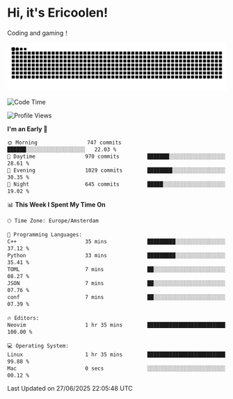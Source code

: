 # Hi, it's Ericoolen!
Coding and gaming！

<picture>
  <source media="(prefers-color-scheme: dark)" srcset="https://raw.githubusercontent.com/Eric-Song-Nop/Eric-Song-Nop/output/github-contribution-grid-snake-dark.svg">
  <source media="(prefers-color-scheme: light)" srcset="https://raw.githubusercontent.com/Eric-Song-Nop/Eric-Song-Nop/output/github-contribution-grid-snake.svg">
  <img alt="github contribution grid snake animation" src="https://raw.githubusercontent.com/Eric-Song-Nop/Eric-Song-Nop/output/github-contribution-grid-snake.svg">
</picture>

<!--START_SECTION:waka-->
![Code Time](http://img.shields.io/badge/Code%20Time-1%2C848%20hrs%2038%20mins-blue)

![Profile Views](http://img.shields.io/badge/Profile%20Views-1-blue)

**I'm an Early 🐤** 

```text
🌞 Morning                747 commits         ██████░░░░░░░░░░░░░░░░░░░   22.03 % 
🌆 Daytime                970 commits         ███████░░░░░░░░░░░░░░░░░░   28.61 % 
🌃 Evening                1029 commits        ████████░░░░░░░░░░░░░░░░░   30.35 % 
🌙 Night                  645 commits         █████░░░░░░░░░░░░░░░░░░░░   19.02 % 
```


📊 **This Week I Spent My Time On** 

```text
🕑︎ Time Zone: Europe/Amsterdam

💬 Programming Languages: 
C++                      35 mins             █████████░░░░░░░░░░░░░░░░   37.12 % 
Python                   33 mins             █████████░░░░░░░░░░░░░░░░   35.41 % 
TOML                     7 mins              ██░░░░░░░░░░░░░░░░░░░░░░░   08.27 % 
JSON                     7 mins              ██░░░░░░░░░░░░░░░░░░░░░░░   07.76 % 
conf                     7 mins              ██░░░░░░░░░░░░░░░░░░░░░░░   07.39 % 

🔥 Editors: 
Neovim                   1 hr 35 mins        █████████████████████████   100.00 % 

💻 Operating System: 
Linux                    1 hr 35 mins        █████████████████████████   99.88 % 
Mac                      0 secs              ░░░░░░░░░░░░░░░░░░░░░░░░░   00.12 % 
```


 Last Updated on 27/06/2025 22:05:48 UTC
<!--END_SECTION:waka-->
